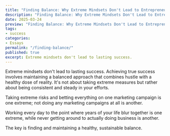 ```yaml
---
title: "Finding Balance: Why Extreme Mindsets Don't Lead to Entrepreneurial Success"
description: "Finding Balance: Why Extreme Mindsets Don't Lead to Entrepreneurial Success"
date: 2025-03-24
preview: "Finding Balance: Why Extreme Mindsets Don't Lead to Entrepreneurial Success"
tags:
- success
categories:
- Essays
permalink: "/finding-balance/"
published: true
excerpt: Extreme mindsets don't lead to lasting success.
---
```

Extreme mindsets don't lead to lasting success. Achieving true success involves maintaining a balanced approach that combines hustle with a healthy dose of reality. It's not about taking extreme measures but rather about being consistent and steady in your efforts. 

Taking extreme risks and betting everything on one marketing campaign is one extreme; not doing any marketing campaigns at all is another. 

Working every day to the point where years of your life blur together is one extreme, while never getting around to actually doing business is another. 

The key is finding and maintaining a healthy, sustainable balance.